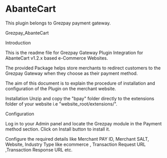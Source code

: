 # AbanteCart
This plugin belongs to Grezpay payment gateway.

Grezpay_AbanteCart

Introduction

This is the readme file for Grezpay Gateway Plugin Integration for AbanteCart v1.2.x based e-Commerce Websites.

The provided Package helps store merchants to redirect customers to the Grezpay Gateway when they choose  as their payment method.

The aim of this document is to explain the procedure of installation and configuration of the Plugin on the merchant website.

Installation
Unzip and copy the "bpay" folder directly to the extensions folder of your website i.e "website_root/extensions/".

Configuration

Log in to your Admin panel and locate the Grezpay module in the Payment method section.
Click on Install button to install it.

Configure the required details like Merchant PAY ID, Merchant SALT, Website, Industry Type like ecommerce , Transaction Request URL ,Transaction Response URL etc.
